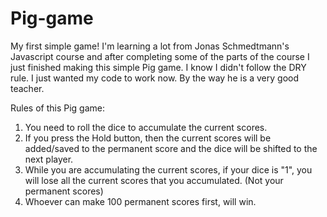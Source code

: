 # Pig-game
My first simple game! I'm learning a lot from Jonas Schmedtmann's Javascript course and after completing some of the parts of the course I just finished making this simple Pig game. I know I didn't follow the DRY rule. I just wanted my code to work now. By the way he is a very good teacher.

Rules of this Pig game:
1. You need to roll the dice to accumulate the current scores.
2. If you press the Hold button, then the current scores will be added/saved to the permanent score and the dice will be shifted to the next player.
3. While you are accumulating the current scores, if your dice is "1", you will lose all the current scores that you accumulated. (Not your permanent scores)
4. Whoever can make 100 permanent scores first, will win.
